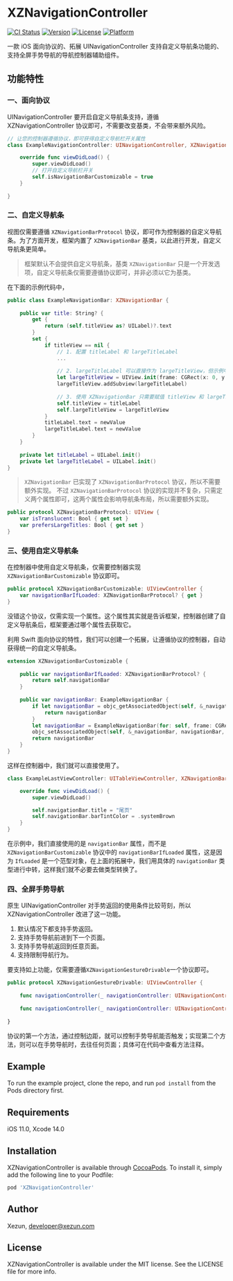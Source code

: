 # XZNavigationController

[![CI Status](https://img.shields.io/badge/Build-pass-brightgreen.svg)](https://cocoapods.org/pods/XZNavigationController)
[![Version](https://img.shields.io/cocoapods/v/XZNavigationController.svg?style=flat)](https://cocoapods.org/pods/XZNavigationController)
[![License](https://img.shields.io/cocoapods/l/XZNavigationController.svg?style=flat)](https://cocoapods.org/pods/XZNavigationController)
[![Platform](https://img.shields.io/cocoapods/p/XZNavigationController.svg?style=flat)](https://cocoapods.org/pods/XZNavigationController)

一款 iOS 面向协议的、拓展 UINavigationController 支持自定义导航条功能的、支持全屏手势导航的导航控制器辅助组件。

## 功能特性

### 一、面向协议

UINavigationController 要开启自定义导航条支持，遵循 XZNavigationController 协议即可，不需要改变基类，不会带来额外风险。

```swift
// 让您的控制器遵循协议，即可获得自定义导航栏开关属性
class ExampleNavigationController: UINavigationController, XZNavigationController {

    override func viewDidLoad() {
        super.viewDidLoad()
        // 打开自定义导航栏开关
        self.isNavigationBarCustomizable = true
    }
    
}
```

### 二、自定义导航条

视图仅需要遵循 `XZNavigationBarProtocol` 协议，即可作为控制器的自定义导航条。为了方面开发，框架内置了 `XZNavigationBar` 基类，以此进行开发，自定义导航条更简单。

> 框架默认不会提供自定义导航条，基类 `XZNavigationBar` 只是一个开发选项，自定义导航条仅需要遵循协议即可，并非必须以它为基类。

在下面的示例代码中，

```swift
public class ExampleNavigationBar: XZNavigationBar {
    
    public var title: String? {
        get {
            return (self.titleView as? UILabel)?.text
        }
        set {
            if titleView == nil {
                // 1. 配置 titleLabel 和 largeTitleLabel
                ...
                
                // 2. largeTitleLabel 可以直接作为 largeTitleView，但示例中，为了要实现覆盖的效果额外增加一个容器视图
                let largeTitleView = UIView.init(frame: CGRect(x: 0, y: 0, width: width, height: 52))
                largeTitleView.addSubview(largeTitleLabel)
                
                // 3. 使用 XZNavigationBar 只需要赋值 titleView 和 largeTitleView 即可，布局会自动进行
                self.titleView = titleLabel
                self.largeTitleView = largeTitleView
            } 
            titleLabel.text = newValue
            largeTitleLabel.text = newValue
        }
    }
    
    private let titleLabel = UILabel.init()
    private let largeTitleLabel = UILabel.init()
}
```

> `XZNavigationBar` 已实现了 `XZNavigationBarProtocol` 协议，所以不需要额外实现。
> 不过 `XZNavigationBarProtocol` 协议的实现并不复杂，只需定义两个属性即可，这两个属性会影响导航条布局，所以需要额外实现。

```swift
public protocol XZNavigationBarProtocol: UIView {
    var isTranslucent: Bool { get set }
    var prefersLargeTitles: Bool { get set }
}
```

### 三、使用自定义导航条

在控制器中使用自定义导航条，仅需要控制器实现 `XZNavigationBarCustomizable` 协议即可。

```swift
public protocol XZNavigationBarCustomizable: UIViewController {
    var navigationBarIfLoaded: XZNavigationBarProtocol? { get }
}
```

没错这个协议，仅需实现一个属性。这个属性其实就是告诉框架，控制器创建了自定义导航条后，框架要通过哪个属性去获取它。

利用 Swift 面向协议的特性，我们可以创建一个拓展，让遵循协议的控制器，自动获得统一的自定义导航条。

```swift
extension XZNavigationBarCustomizable {
    
    public var navigationBarIfLoaded: XZNavigationBarProtocol? {
        return self.navigationBar
    }
    
    public var navigationBar: ExampleNavigationBar {
        if let navigationBar = objc_getAssociatedObject(self, &_navigationBar) as? ExampleNavigationBar {
            return navigationBar
        }
        let navigationBar = ExampleNavigationBar(for: self, frame: CGRect(x: 0, y: 0, width: UIScreen.main.bounds.width, height: 0))
        objc_setAssociatedObject(self, &_navigationBar, navigationBar, .OBJC_ASSOCIATION_RETAIN_NONATOMIC)
        return navigationBar
    }
}
```

这样在控制器中，我们就可以直接使用了。

```swift
class ExampleLastViewController: UITableViewController, XZNavigationBarCustomizable {

    override func viewDidLoad() {
        super.viewDidLoad()

        self.navigationBar.title = "尾页"
        self.navigationBar.barTintColor = .systemBrown
    }
}
```

在示例中，我们直接使用的是 `navigationBar` 属性，而不是 `XZNavigationBarCustomizable` 协议中的 `navigationBarIfLoaded` 属性，这是因为 `IfLoaded` 是一个范型对象，在上面的拓展中，我们用具体的 `navigationBar` 类型进行中转，这样我们就不必要去做类型转换了。

### 四、全屏手势导航

原生 UINavigationController 对手势返回的使用条件比较苛刻，所以 XZNavigationController 改进了这一功能。

1. 默认情况下都支持手势返回。
2. 支持手势导航前进到下一个页面。
3. 支持手势导航返回到任意页面。
4. 支持限制导航行为。

要支持如上功能，仅需要遵循`XZNavigationGestureDrivable`一个协议即可。

```swift
public protocol XZNavigationGestureDrivable: UIViewController {
    
    func navigationController(_ navigationController: UINavigationController, edgeInsetsForGestureNavigation operation: UINavigationController.Operation) -> NSDirectionalEdgeInsets?
    
    func navigationController(_ navigationController: UINavigationController, viewControllerForGestureNavigation operation: UINavigationController.Operation) -> UIViewController?
    
}
```

协议的第一个方法，通过控制边距，就可以控制手势导航能否触发；实现第二个方法，则可以在手势导航时，去往任何页面；具体可在代码中查看方法注释。

## Example

To run the example project, clone the repo, and run `pod install` from the Pods directory first.

## Requirements

iOS 11.0, Xcode 14.0

## Installation

XZNavigationController is available through [CocoaPods](https://cocoapods.org). To install it, simply add the following line to your Podfile:

```ruby
pod 'XZNavigationController'
```

## Author

Xezun, developer@xezun.com

## License

XZNavigationController is available under the MIT license. See the LICENSE file for more info.
